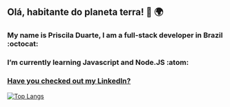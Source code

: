 ## Olá, habitante do planeta terra! 👋 :earth_africa:	

### My name is Priscila Duarte, I am a full-stack developer in Brazil :octocat:

### I’m currently learning Javascript and Node.JS :atom:


### **[Have you checked out my LinkedIn?](https://www.linkedin.com/in/prisciladuarte1993/)**


[![Top Langs](https://github-readme-stats.vercel.app/api/top-langs/?username=prisciladuarte&layout=compact)](https://github.com/prisciladuarte/github-readme-stats)

